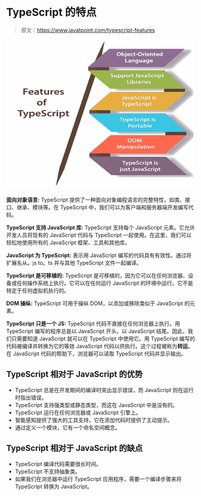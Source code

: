 # TypeScript 的特点

> 原文：<https://www.javatpoint.com/typescript-features>

![Features of TypeScript](img/fe0715c82fa5b203e71d4b014b697d06.png)

**面向对象语言:** TypeScript 提供了一种面向对象编程语言的完整特性，如类、接口、继承、模块等。在 TypeScript 中，我们可以为客户端和服务器端开发编写代码。

**TypeScript 支持 JavaScript 库:** TypeScript 支持每个 JavaScript 元素。它允许开发人员将现有的 JavaScript 代码与 TypeScript 一起使用。在这里，我们可以轻松地使用所有的 JavaScript 框架、工具和其他库。

**JavaScript 为 TypeScript:** 表示用 JavaScript 编写的代码具有有效性。通过将扩展名从。js to。ts 并与其他 TypeScript 文件一起编译。

**TypeScript 是可移植的:** TypeScript 是可移植的，因为它可以在任何浏览器、设备或任何操作系统上执行。它可以在任何运行 JavaScript 的环境中运行。它不是特定于任何虚拟机执行的。

**DOM 操纵:** TypeScript 可用于操纵 DOM，以添加或移除类似于 JavaScript 的元素。

**TypeScript 只是一个 JS:** TypeScript 代码不直接在任何浏览器上执行。用 TypeScript 编写的程序总是以 JavaScript 开头，以 JavaScript 结尾。因此，我们只需要知道 JavaScript 就可以在 TypeScript 中使用它。用 TypeScript 编写的代码被编译并转换为它的等效 JavaScript 代码以供执行。这个过程被称为**转运**。在 JavaScript 代码的帮助下，浏览器可以读取 TypeScript 代码并显示输出。

## TypeScript 相对于 JavaScript 的优势

*   TypeScript 总是在开发期间的编译时突出显示错误，而 JavaScript 则在运行时指出错误。
*   TypeScript 支持强类型或静态类型，而这在 JavaScript 中是没有的。
*   TypeScript 运行在任何浏览器或 JavaScript 引擎上。
*   智能感知提供了强大的工具支持，它在添加代码时提供了主动提示。
*   通过定义一个模块，它有一个命名空间概念。

## TypeScript 相对于 JavaScript 的缺点

*   TypeScript 编译代码需要很长时间。
*   TypeScript 不支持抽象类。
*   如果我们在浏览器中运行 TypeScript 应用程序，需要一个编译步骤来将 TypeScript 转换为 JavaScript。